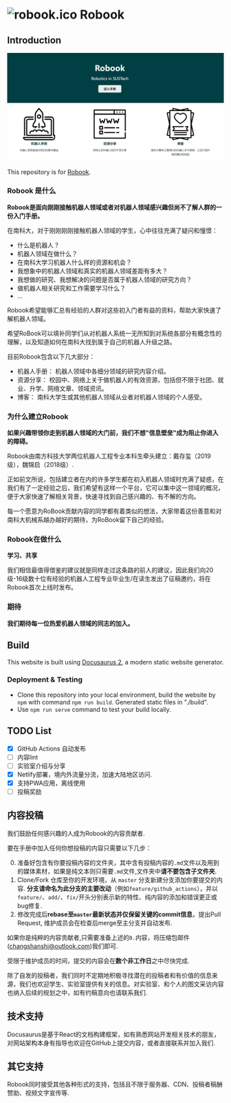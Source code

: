 # ![robook.ico](./static/img/favicon.ico) Robook 



## Introduction

![robook_home](./static/img/robook_home.png)

This repository is for [Robook](https://robook.org).

### Robook 是什么

**Robook是面向刚刚接触机器人领域或者对机器人领域感兴趣但尚不了解人群的一份入门手册。**

在南科大，对于刚刚刚刚接触机器人领域的学生，心中往往充满了疑问和憧憬：
- 什么是机器人？
- 机器人领域在做什么？
- 在南科大学习机器人什么样的资源和机会？
- 我想象中的机器人领域和真实的机器人领域差距有多大？
- 我想做的研究、我想解决的问题是否属于机器人领域的研究方向？
- 做机器人相关研究和工作需要学习什么？
- ...

Robook希望能够汇总有经验的人群对这些初入门者有益的资料，帮助大家快速了解机器人领域。

希望RoBook可以填补同学们从对机器人系统一无所知到对系统各部分有概念性的理解，以及知道如何在南科大找到属于自己的机器人升级之路。

目前Robook包含以下几大部分：
- 机器人手册： 机器人领域中各细分领域的研究内容介绍。
- 资源分享： 校园中、网络上关于做机器人的有效资源，包括但不限于社团、就业、升学、网络文章、领域资讯。
- 博客： 南科大学生或其他机器人领域从业者对机器人领域的个人感受。

### 为什么建立Robook

**如果兴趣带领你走到机器人领域的大门前，我们不想"信息壁垒"成为阻止你进入的障碍。**

Robook由南方科技大学两位机器人工程专业本科生牵头建立：戴存玺（2019级），魏锦启（2018级）.

正如前文所说，包括建立者在内的许多学生都在初入机器人领域时充满了疑惑，在我们有了一定经验之后，我们希望有这样一个平台，它可以集中这一领域的概况，便于大家快速了解相关背景，快速寻找到自己感兴趣的、有不解的方向。

每一个愿意为RoBook贡献内容的同学都有着类似的想法，大家带着这份善意和对南科大机械系越办越好的期待，为RoBook留下自己的经验。

### Robook在做什么

**学习、共享**

我们相信最值得借鉴的建议就是同样走过这条路的前人的建议，因此我们向20级-16级数十位有经验的机器人工程专业毕业生/在读生发出了征稿邀约，将在Robook首次上线时发布。

### 期待

**我们期待每一位热爱机器人领域的同志的加入。**

## Build

This website is built using [Docusaurus 2](https://docusaurus.io/), a modern static website generator.


### Deployment & Testing 

- Clone this repository into your local environment, build the website by `npm` with command `npm run build`. Generated static files in "./build".
- Use `npm run serve` command to test your build locally.


## TODO List

- [x] GitHub Actions 自动发布
- [ ] 内容lint 
- [ ] 实验室介绍与分享
- [x] Netlify部署，境内外流量分流，加速大陆地区访问.
- [x] 支持PWA应用，离线使用
- [ ] 投稿奖励

## 内容投稿

我们鼓励任何感兴趣的人成为Robook的内容贡献者.

要在手册中加入任何你想投稿的内容只需要以下几步：

0. 准备好包含有你要投稿内容的文件夹，其中含有投稿内容的`.md`文件以及用到的媒体素材，如果是纯文本则只需要`.md`文件,文件夹中**请不要包含子文件夹**.
0. Clone/Fork 仓库至你的开发环境，从 `master` 分支新建分支添加你要提交的内容. **分支请命名为此分支的主要改动**（例如`feature/github_actions`），并以`feature/`、`add/`、`fix/`开头分别表示新的特性、纯内容的添加和错误更正或bug修复.
0. 修改完成后**rebase至`master`最新状态并仅保留关键的commit信息**，提出Pull Request, 维护成员会在检查后merge至主分支并自动发布.

如果你是纯粹的内容贡献者,只需要准备上述的`0.`内容，将压缩包邮件(changshanshi@outlook.com)我们即可.

受限于维护成员的时间，提交的内容会在**数个非工作日**之中尽快完成.

除了自发的投稿者，我们同时不定期地积极寻找潜在的投稿者和有价值的信息来源，我们也欢迎学生、实验室提供有关的信息。对实验室、和个人的图文采访内容也纳入后续的规划之中，如有约稿意向也请联系我们.

## 技术支持

Docusaurus是基于React的文档构建框架，如有熟悉网站开发相关技术的朋友，对网站架构本身有指导也欢迎在GitHub上提交内容，或者直接联系并加入我们.

## 其它支持

Robook同时接受其他各种形式的支持，包括且不限于服务器、CDN、投稿者稿酬赞助、视频文字宣传等.

